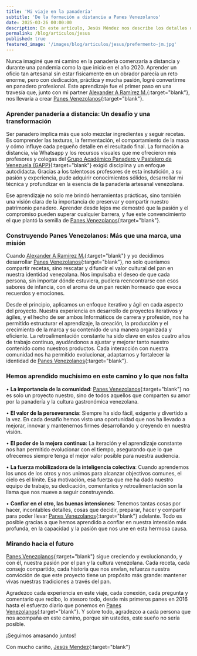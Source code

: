 ```yaml
---
title: 'Mi viaje en la panadería'
subtitle: 'De la formación a distancia a Panes Venezolanos'
date: 2025-03-26 00:00:00
description: En este artículo, Jesús Méndez nos describe los detalles de su recorrido en la Panadería desde su formación académica y los origenes de Panes Venezolanos.
permalink: /blog/articulos/jesus
published: true
featured_image: '/images/blog/articulos/jesus/prefermento-jm.jpg'
---
```


Nunca imaginé que mi camino en la panadería comenzaría a distancia y durante una pandemia como la que inicio en el año 2020. Aprender un oficio tan artesanal sin estar físicamente en un obrador parecía un reto enorme, pero con dedicación, práctica y mucha pasión, logré convertirme en panadero profesional. Este aprendizaje fue el primer paso en una travesía que, junto con mi partner [Alexander A Ramírez M.](https://instagram.com/hazpanencasa){:target="blank"}, nos llevaría a crear [Panes Venezolanos](https://www.instagram.com/panesve/){:target="blank"}.

### Aprender panadería a distancia: Un desafío y una transformación

Ser panadero implica más que solo mezclar ingredientes y seguir recetas. Es comprender las texturas, la fermentación, el comportamiento de la masa y cómo influye cada pequeño detalle en el resultado final. La formación a distancia, vía Whatsapp y los recursos visuales que me ofrecieron mis profesores y colegas del [Grupo Académico Panadero y Pastelero de Venezuela (GAPP)](https://www.gappvzla.dsinternacional.com/){:target="blank"} exigió disciplina y un enfoque autodidacta. Gracias a los talentosos profesores de esta instutición, a su pasión y experiencia, pude adquirir conocimientos sólidos, desarrollar mi técnica y profundizar en la esencia de la panadería artesanal venezolana.

Ese aprendizaje no solo me brindó herramientas prácticas, sino también una visión clara de la importancia de preservar y compartir nuestro patrimonio panadero. Aprender desde lejos me demostró que la pasión y el compromiso pueden superar cualquier barrera, y fue este convencimiento el que plantó la semilla de [Panes Venezolanos](https://www.instagram.com/panesve/){:target="blank"}.

###  Construyendo Panes Venezolanos: Más que una marca, una misión

Cuando [Alexander A Ramírez M.](https://instagram.com/hazpanencasa){:target="blank"} y yo decidimos desarrollar [Panes Venezolanos](https://www.instagram.com/panesve/){:target="blank"}, no solo queríamos compartir recetas, sino rescatar y difundir el valor cultural del pan en nuestra identidad venezolana. Nos impulsaba el deseo de que cada persona, sin importar dónde estuviera, pudiera reencontrarse con esos sabores de infancia, con el aroma de un pan recién horneado que evoca recuerdos y emociones.

Desde el principio, aplicamos un enfoque iterativo y ágil en cada aspecto del proyecto. Nuestra experiencia en desarrollo de proyectos iterativos y ágiles, y el hecho de ser ambos Informáticos de carrera y profesión, nos ha permitido estructurar el aprendizaje, la creación, la producción y el crecimiento de la marca y su contenido de una manera organizada y eficiente. La retroalimentación constante ha sido clave en estos cuatro años de trabajo continuo, ayudándonos a ajustar y mejorar tanto nuestro contenido como nuestros productos. Cada interacción con nuestra comunidad nos ha permitido evolucionar, adaptarnos y fortalecer la identidad de [Panes Venezolanos](https://www.instagram.com/panesve/){:target="blank"}.

### Hemos aprendido muchísimo en este camino y lo que nos falta

• **La importancia de la comunidad**: [Panes Venezolanos](https://www.instagram.com/panesve/){:target="blank"} no es solo un proyecto nuestro, sino de todos aquellos que comparten su amor por la panadería y la cultura gastronómica venezolana.

• **El valor de la perseverancia**: Siempre ha sido fácil, exigente y divertido a la vez. En cada desafío hemos visto una oportunidad que nos ha llevado a mejorar, innovar y mantenernos firmes desarrollando y creyendo en nuestra visión.

• **El poder de la mejora continua**: La iteración y el aprendizaje constante nos han permitido evolucionar con el tiempo, asegurando que lo que ofrecemos siempre tenga el mejor valor posible para nuestra audiencia.

• **La fuerza mobilizadora de la inteligencia colectiva**: Cuando aprendemos los unos de los otros y nos unimos para alcanzar objectivos comunes, el cielo es el límite. Esa motivación, esa fuerza que me ha dado nuestro equipo de trabajo, su dedicación, comentarios y retroalimentación son la llama que nos mueve a seguir construyendo.

• **Confiar en el otro, las buenas intensiones**: Tenemos tantas cosas por hacer, incontables detalles, cosas que decidir, preparar, hacer y compartir para poder llevar [Panes Venezolanos](https://www.instagram.com/panesve/){:target="blank"} adelante. Todo es posible gracias a que hemos aprendido a confiar en nuestra intensión más profunda, en la capacidad y la pasión que nos une en esta hermosa causa.

### Mirando hacia el futuro

[Panes Venezolanos](https://www.instagram.com/panesve/){:target="blank"} sigue creciendo y evolucionando, y con él, nuestra pasión por el pan y la cultura venezolana. Cada receta, cada consejo compartido, cada historia que nos envían, refuerza nuestra convicción de que este proyecto tiene un propósito más grande: mantener vivas nuestras tradiciones a través del pan.

Agradezco cada experiencia en este viaje, cada conexión, cada pregunta y comentario que recibo, lo atesoro todo, desde mis primeros panes en 2016 hasta el esfuerzo diario que ponemos en [Panes Venezolanos](https://www.instagram.com/panesve/){:target="blank"}. Y sobre todo, agradezco a cada persona que nos acompaña en este camino, porque sin ustedes, este sueño no sería posible.

¡Seguimos amasando juntos!

Con mucho cariño, 
[Jesús Mendez](https://instagram.com/1painalafois){:target="blank"}